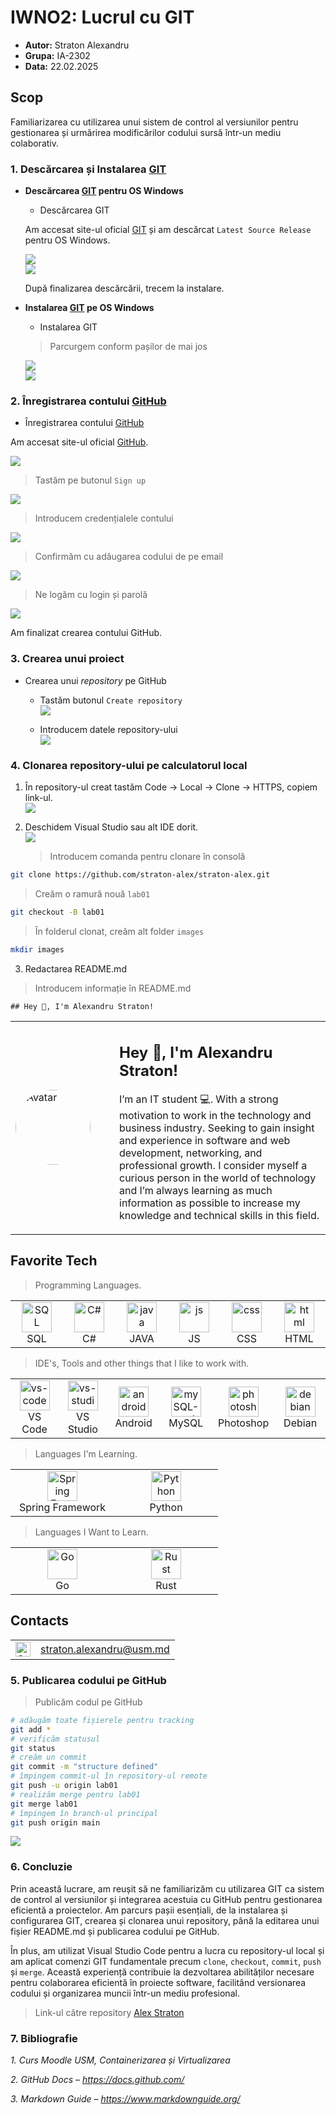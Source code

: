 # IWNO2: Lucrul cu GIT

* **Autor:** Straton Alexandru  
* **Grupa:** IA-2302  
* **Data:** 22.02.2025  

## Scop
Familiarizarea cu utilizarea unui sistem de control al versiunilor pentru gestionarea și urmărirea modificărilor codului sursă într-un mediu colaborativ.

### 1. Descărcarea și Instalarea [GIT](https://git-scm.com/downloads)

- **Descărcarea [GIT](https://git-scm.com/downloads) pentru OS Windows**
  - Descărcarea GIT

  Am accesat site-ul oficial [GIT](https://git-scm.com/downloads) și am descărcat `Latest Source Release` pentru OS Windows.

  ![](images/brave_IRUEOxxNe0.png)  
  ![](images/brave_zHorv5O4M3.png)  

  După finalizarea descărcării, trecem la instalare.

- **Instalarea [GIT](https://git-scm.com/downloads) pe OS Windows**

  - Instalarea GIT

  > Parcurgem conform pașilor de mai jos

  ![](images/Git-2.48.1-64-bit.tmp_Fm9MEftuUM.png)  
  ![](images/Git-2.48.1-64-bit.tmp_5A2pjlwGw6.png)  

### 2. Înregistrarea contului [GitHub](https://github.com/)
 - Înregistrarea contului [GitHub](https://github.com/)

  Am accesat site-ul oficial [GitHub](https://github.com/).

  ![](images/brave_57v2kGussB.png)  

  > Tastăm pe butonul `Sign up`

  ![](images/brave_tezD1pDvHu.png)  

  > Introducem credențialele contului

  ![](images/brave_xN23rmVojz.png)  

  > Confirmăm cu adăugarea codului de pe email

  ![](images/brave_t2VuApDUoq.png)  

  > Ne logăm cu login și parolă

  ![](images/brave_8NkT38VX9Q.png)  

  Am finalizat crearea contului GitHub.

### 3. Crearea unui proiect
 - Crearea unui *repository* pe GitHub
    - Tastăm butonul `Create repository`  
      ![](images/brave_QAPT53Jwz5.png)  

    - Introducem datele repository-ului  
      ![](images/brave_Nlod4yvOka.png)  

### 4. Clonarea repository-ului pe calculatorul local
 1. În repository-ul creat tastăm Code -> Local -> Clone -> HTTPS, copiem link-ul.  
      ![](images/brave_mV2xh2XhXF.png)  

 2. Deschidem Visual Studio sau alt IDE dorit.  
      ![](images/Code_hHy9M8at6v.png)  

      > Introducem comanda pentru clonare în consolă

```bash
git clone https://github.com/straton-alex/straton-alex.git
```

  > Creăm o ramură nouă `lab01`

```bash
git checkout -B lab01
```

  > În folderul clonat, creăm alt folder `images`

```bash
mkdir images
```

  3. Redactarea README.md

  > Introducem informație în README.md

    ## Hey 👋, I'm Alexandru Straton!
  
  <table>
    <tr>
      <td width="150">
        <img src="/lab02/images/avatar.jpg" width="120" height="120" style="border-radius: 50%;" alt="Avatar">
      </td>
      <td>
        <h2>Hey 👋, I'm Alexandru Straton!</h2>
        <p>
          I’m an IT student 💻. With a strong motivation to work in the technology and business industry. 
          Seeking to gain insight and experience in software and web development, networking, and professional growth. 
          I consider myself a curious person in the world of technology and I’m always learning as much information as possible 
          to increase my knowledge and technical skills in this field.
        </p>
      </td>
    </tr>
  </table>
  
  <h2 align="left" id="straton-alex">Favorite Tech</h2>
  
  > Programming Languages.
  
  <table>
    <tr>
      <td align="center" width="96">
        <a href="#straton-alex">
          <img src="/lab02/images/sql.svg" width="48" height="48" alt="SQL" />
        </a>
        <br>SQL
      </td>
      <td align="center" width="96">
        <a href="#straton-alex">
          <img src="/lab02/images/dot_net.svg" width="48" height="48" alt="C#" />
        </a>
        <br>C#
      </td>
      <td align="center" width="96">
        <a href="#straton-alex">
          <img src="/lab02/images/java.svg" width="48" height="48" alt="java" />
        </a>
        <br>JAVA
      </td>
      <td align="center" width="96">
        <a href="#straton-alex">
          <img src="/lab02/images/js.svg" width="48" height="48" alt="js" />
        </a>
        <br>JS
      </td>
      <td align="center" width="96">
        <a href="#straton-alex">
          <img src="/lab02/images/css.svg" width="48" height="48" alt="css" />
        </a>
        <br>CSS
      </td>
      <td align="center" width="96">
        <a href="#straton-alex">
          <img src="/lab02/images/html.svg" width="48" height="48" alt="html" />
        </a>
        <br>HTML
      </td>
    </table>
  
  > IDE's, Tools and other things that I like to work with.
  
  <table>
    <tr>
      <td align="center" width="96">
        <a href="#straton-alex">
          <img src="/lab02/images/vs_code.svg" width="48" height="48" alt="vs-code" />
        </a>
        <br>VS Code
      </td>
      <td align="center" width="96">
        <a href="#straton-alex">
          <img src="/lab02/images/vs_studio.svg" width="48" height="48" alt="vs-studio" />
        </a>
        <br>VS Studio
      </td>
      <td align="center" width="96">
        <a href="#straton-alex">
          <img src="/lab02/images/android_studio.svg" width="48" height="48" alt="android-studio" />
        </a>
        <br>Android
      </td>
      <td align="center" width="96">
        <a href="#straton-alex">
          <img src="/lab02/images/my_sql.svg" width="48" height="48" alt="mySQL-workbench" />
        </a>
        <br>MySQL
      </td>
      <td align="center" width="96">
        <a href="#straton-alex">
          <img src="/lab02/images/photoshop.svg" width="48" height="48" alt="photoshop" />
        </a>
        <br>Photoshop 
      </td>
      </td>
      <td align="center" width="96">
        <a href="#straton-alex">
          <img src="/lab02/images/debian.svg" width="48" height="48" alt="debian" />
        </a>
        <br>Debian
  </table>
  
  > Languages I'm Learning.
  
  <table>
    <tr>
      <td align="center" width="150">
        <img src="/lab02/images/spring.png" width="48" height="48" alt="Spring Framework" />
        <br>Spring Framework
      </td>
      <td align="center" width="150">
        <img src="/lab02/images/python.svg" width="48" height="48" alt="Python" />
        <br>Python
      </td>
    </tr>
  </table>
  
  > Languages I Want to Learn.
  
  <table>
    <tr>
      <td align="center" width="150">
        <img src="/lab02/images/go.png" width="48" height="48" alt="Go" />
        <br>Go
      </td>
      <td align="center" width="150">
        <img src="/lab02/images/rust.png" width="48" height="48" alt="Rust" />
        <br>Rust
      </td>
    </tr>
  </table>
  
  <h2 align="left" id="straton-alex">Contacts</h2>
  
  <table>
    <tr>
      <td align="left" width="24">
        <img src="/lab02/images/outlook.png" width="24" height="24" alt="Outlook" />
      </td>
      <td align="left">
        <a href="mailto:straton.alexandru@usm.md">straton.alexandru@usm.md</a>
      </td>
    </tr>
  </table>

### 5. Publicarea codului pe GitHub

> Publicăm codul pe GitHub

```bash
# adăugăm toate fișierele pentru tracking
git add *
# verificăm statusul
git status
# creăm un commit
git commit -m "structure defined"
# împingem commit-ul în repository-ul remote
git push -u origin lab01
# realizăm merge pentru lab01
git merge lab01
# împingem în branch-ul principal
git push origin main
```
![](images/Code_BQu4zAxehW.png)  

### 6. Concluzie

Prin această lucrare, am reușit să ne familiarizăm cu utilizarea GIT ca sistem de control al versiunilor și integrarea acestuia cu GitHub pentru gestionarea eficientă a proiectelor. Am parcurs pașii esențiali, de la instalarea și configurarea GIT, crearea și clonarea unui repository, până la editarea unui fișier README.md și publicarea codului pe GitHub.

În plus, am utilizat Visual Studio Code pentru a lucra cu repository-ul local și am aplicat comenzi GIT fundamentale precum `clone`, `checkout`, `commit`, `push` și `merge`. Această experiență contribuie la dezvoltarea abilităților necesare pentru colaborarea eficientă în proiecte software, facilitând versionarea codului și organizarea muncii într-un mediu profesional.

> Link-ul către repository [Alex Straton](https://github.com/straton-alex/straton-alex)

### 7. Bibliografie

*1. Curs Moodle USM, Containerizarea și Virtualizarea*

*2. GitHub Docs – https://docs.github.com/*

*3. Markdown Guide – https://www.markdownguide.org/*